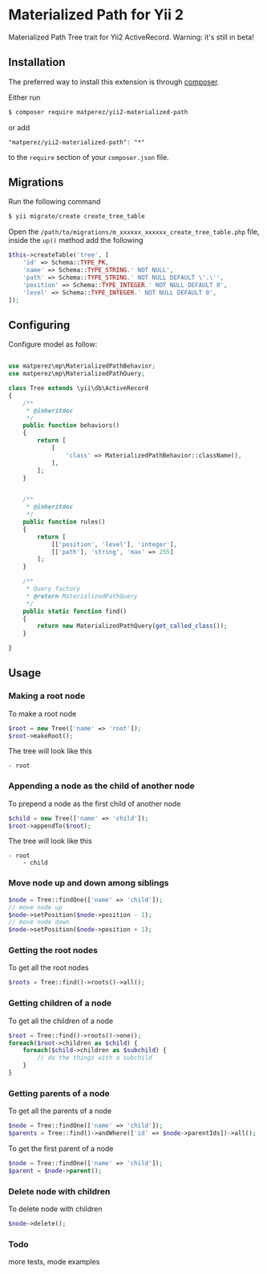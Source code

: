 # Materialized Path for Yii 2

Materialized Path Tree trait for Yii2 ActiveRecord.
Warning: it's still in beta! 

## Installation

The preferred way to install this extension is through [composer](http://getcomposer.org/download/).

Either run

```bash
$ composer require matperez/yii2-materialized-path
```

or add

```
"matperez/yii2-materialized-path": "*"
```

to the `require` section of your `composer.json` file.


## Migrations

Run the following command

```bash
$ yii migrate/create create_tree_table
```

Open the `/path/to/migrations/m_xxxxxx_xxxxxx_create_tree_table.php` file,
inside the `up()` method add the following

```php
$this->createTable('tree', [
    'id' => Schema::TYPE_PK,
    'name' => Schema::TYPE_STRING.' NOT NULL',
    'path' => Schema::TYPE_STRING.' NOT NULL DEFAULT \'.\'',
    'position' => Schema::TYPE_INTEGER.' NOT NULL DEFAULT 0',
    'level' => Schema::TYPE_INTEGER.' NOT NULL DEFAULT 0',
]);
```

## Configuring

Configure model as follow:

```php

use matperez\mp\MaterializedPathBehavior;
use matperez\mp\MaterializedPathQuery;

class Tree extends \yii\db\ActiveRecord
{
    /**
     * @inheritdoc
     */
    public function behaviors()
    {
        return [
            [
                'class' => MaterializedPathBehavior::className(),
            ],
        ];
    }


    /**
     * @inheritdoc
     */
    public function rules()
    {
        return [
            [['position', 'level'], 'integer'],
            [['path'], 'string', 'max' => 255]
        ];
    }

    /**
     * Query factory
     * @return MaterializedPathQuery
     */
    public static function find()
    {
        return new MaterializedPathQuery(get_called_class());
    }

}
```

## Usage

### Making a root node

To make a root node

```php
$root = new Tree(['name' => 'root']);
$root->makeRoot();
```

The tree will look like this

```
- root
```

### Appending a node as the child of another node

To prepend a node as the first child of another node

```php
$child = new Tree(['name' => 'child']);
$root->appendTo($root);
```

The tree will look like this

```
- root
    - child
```

### Move node up and down among siblings

```php
$node = Tree::findOne(['name' => 'child']);
// move node up
$node->setPosition($node->position - 1);
// move node down
$node->setPosition($node->position + 1);
```

### Getting the root nodes

To get all the root nodes

```php
$roots = Tree::find()->roots()->all();
```

### Getting children of a node

To get all the children of a node

```php
$root = Tree::find()->roots()->one();
foreach($root->children as $child) {
    foreach($child->children as $subchild) {
        // do the things with a subchild    
    }
}
```

### Getting parents of a node

To get all the parents of a node

```php
$node = Tree::findOne(['name' => 'child']);
$parents = Tree::find()->andWhere(['id' => $node->parentIds])->all();
```

To get the first parent of a node

```php
$node = Tree::findOne(['name' => 'child']);
$parent = $node->parent();
```

### Delete node with children

To delete node with children
```php
$node->delete();
```

### Todo

more tests, mode examples